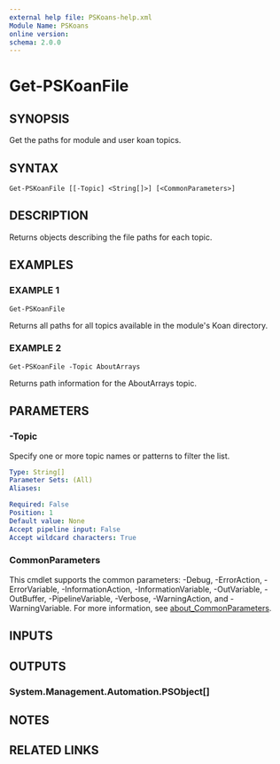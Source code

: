 ```yaml
---
external help file: PSKoans-help.xml
Module Name: PSKoans
online version:
schema: 2.0.0
---
```


# Get-PSKoanFile

## SYNOPSIS
Get the paths for module and user koan topics.

## SYNTAX

```
Get-PSKoanFile [[-Topic] <String[]>] [<CommonParameters>]
```

## DESCRIPTION
Returns objects describing the file paths for each topic.

## EXAMPLES

### EXAMPLE 1
```
Get-PSKoanFile
```

Returns all paths for all topics available in the module's Koan directory.

### EXAMPLE 2
```
Get-PSKoanFile -Topic AboutArrays
```

Returns path information for the AboutArrays topic.

## PARAMETERS

### -Topic
Specify one or more topic names or patterns to filter the list.

```yaml
Type: String[]
Parameter Sets: (All)
Aliases:

Required: False
Position: 1
Default value: None
Accept pipeline input: False
Accept wildcard characters: True
```

### CommonParameters
This cmdlet supports the common parameters: -Debug, -ErrorAction, -ErrorVariable, -InformationAction, -InformationVariable, -OutVariable, -OutBuffer, -PipelineVariable, -Verbose, -WarningAction, and -WarningVariable. For more information, see [about_CommonParameters](http://go.microsoft.com/fwlink/?LinkID=113216).

## INPUTS

## OUTPUTS

### System.Management.Automation.PSObject[]
## NOTES

## RELATED LINKS
